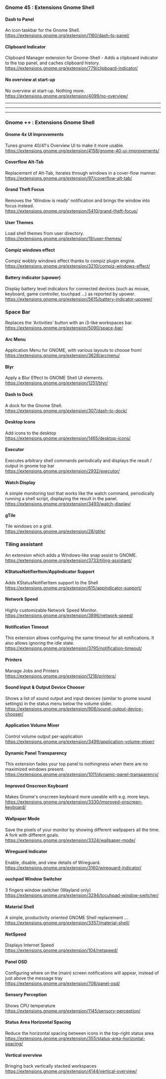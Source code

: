### Gnome 45 : Extensions Gnome Shell

#### Dash to Panel
An icon taskbar for the Gnome Shell.  
https://extensions.gnome.org/extension/1160/dash-to-panel/

#### Clipboard Indicator
Clipboard Manager extension for Gnome-Shell - Adds a clipboard indicator to the top panel, and caches clipboard history.  
https://extensions.gnome.org/extension/779/clipboard-indicator/

#### No overview at start-up
No overview at start-up. Nothing more.  
https://extensions.gnome.org/extension/4099/no-overview/  

--- 
--- 
--- 

### Gnome ++ : Extensions Gnome Shell

#### Gnome 4x UI Improvements  
Tunes gnome 40/41's Overview UI to make it more usable.  
https://extensions.gnome.org/extension/4158/gnome-40-ui-improvements/

#### Coverflow Alt-Tab
Replacement of Alt-Tab, iterates through windows in a cover-flow manner.  
https://extensions.gnome.org/extension/97/coverflow-alt-tab/

#### Grand Theft Focus
Removes the 'Window is ready' notification and brings the window into focus instead.  
https://extensions.gnome.org/extension/5410/grand-theft-focus/

#### User Themes
Load shell themes from user directory.  
https://extensions.gnome.org/extension/19/user-themes/

#### Compiz windows effect
Compiz wobbly windows effect thanks to compiz plugin engine.  
https://extensions.gnome.org/extension/3210/compiz-windows-effect/


#### Battery indicator (upower)
Display battery level indicators for connected devices (such as mouse, keyboard, game controller, touchpad ...) as reported by upower.  
https://extensions.gnome.org/extension/5615/battery-indicator-upower/

### Space Bar
Replaces the 'Activities' button with an i3-like workspaces bar.  
https://extensions.gnome.org/extension/5090/space-bar/

#### Arc Menu
Application Menu for GNOME, with various layouts to choose from!
https://extensions.gnome.org/extension/3628/arcmenu/

#### Blyr
Apply a Blur Effect to GNOME Shell UI elements.  
https://extensions.gnome.org/extension/1251/blyr/

#### Dash to Dock
A dock for the Gnome Shell.  
https://extensions.gnome.org/extension/307/dash-to-dock/

#### Desktop Icons
Add icons to the desktop  
https://extensions.gnome.org/extension/1465/desktop-icons/

#### Executor
Executes arbitrary shell commands periodically and displays the result / output in gnome top bar  
https://extensions.gnome.org/extension/2932/executor/

#### Watch Display
A simple monitoring tool that works like the watch command, periodically running a shell script, displaying the result in the panel.  
https://extensions.gnome.org/extension/3493/watch-display/

#### gTile
Tile windows on a grid.  
https://extensions.gnome.org/extension/28/gtile/

### Tiling assistant
An extension which adds a Windows-like snap assist to GNOME.  
https://extensions.gnome.org/extension/3733/tiling-assistant/

#### KStatusNotifierItem/AppIndicator Support
Adds KStatusNotifierItem support to the Shell  
https://extensions.gnome.org/extension/615/appindicator-support/

#### Network Speed
Highly customizable Network Speed Monitor.  
https://extensions.gnome.org/extension/3896/network-speed/

#### Notification Timeout
This extension allows configuring the same timeout for all notifications. It also allows ignoring the idle state.  
https://extensions.gnome.org/extension/3795/notification-timeout/

#### Printers
Manage Jobs and Printers  
https://extensions.gnome.org/extension/1218/printers/

#### Sound Input & Output Device Chooser
Shows a list of sound output and input devices (similar to gnome sound settings) in the status menu below the volume slider.  
https://extensions.gnome.org/extension/906/sound-output-device-chooser/

#### Application Volume Mixer
Control volume output per-application  
https://extensions.gnome.org/extension/3499/application-volume-mixer/

#### Dynamic Panel Transparency
This extension fades your top panel to nothingness when there are no maximized windows present.  
https://extensions.gnome.org/extension/1011/dynamic-panel-transparency/

#### Improved Onscreen Keyboard
Makes Gnome's onscreen keyboard more useable with e.g. more keys.  
https://extensions.gnome.org/extension/3330/improved-onscreen-keyboard/

#### Wallpaper Mode
Save the pixels of your monitor by showing different wallpapers all the time. A fork with different goals.  
https://extensions.gnome.org/extension/3324/wallpaper-mode/

#### Wireguard Indicator
Enable, disable, and view details of Wireguard.  
https://extensions.gnome.org/extension/3160/wireguard-indicator/

#### ouchpad Window Switcher
3 fingers window switcher (Wayland only)  
https://extensions.gnome.org/extension/3294/tocuhpad-window-switcher/

#### Material Shell
A simple, productivity oriented GNOME Shell replacement ...  
https://extensions.gnome.org/extension/3357/material-shell/


#### NetSpeed
Displays Internet Speed  
https://extensions.gnome.org/extension/104/netspeed/

#### Panel OSD
Configuring where on the (main) screen notifications will appear, instead of just above the message tray  
https://extensions.gnome.org/extension/708/panel-osd/

#### Sensory Perception  
Shows CPU temperature  
https://extensions.gnome.org/extension/1145/sensory-perception/

#### Status Area Horizontal Spacing  
Reduce the horizontal spacing between icons in the top-right status area  
https://extensions.gnome.org/extension/355/status-area-horizontal-spacing/

#### Vertical overview  
Bringing back vertically stacked workspaces  
https://extensions.gnome.org/extension/4144/vertical-overview/
